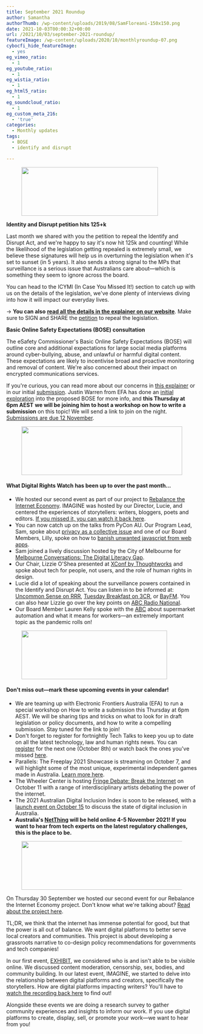 ```yaml
---
title: September 2021 Roundup
author: Samantha
authorThumb: /wp-content/uploads/2019/08/SamFloreani-150x150.png
date: 2021-10-03T00:00:32+00:00
url: /2021/10/03/september-2021-roundup/
featureImage: /wp-content/uploads/2020/10/monthlyroundup-07.png
cybocfi_hide_featureImage:
  - yes
eg_vimeo_ratio:
  - 1
eg_youtube_ratio:
  - 1
eg_wistia_ratio:
  - 1
eg_html5_ratio:
  - 1
eg_soundcloud_ratio:
  - 1
eg_custom_meta_216:
  - 'true'
categories:
  - Monthly updates
tags:
  - BOSE
  - identify and disrupt

---
```

<div class="wp-block-image">
  <figure class="aligncenter size-large is-resized"><img loading="lazy" decoding="async" src="/wp-content/uploads/2020/10/Email_headers_highres-04-1024x366.png" alt="" class="wp-image-7295" width="360" height="128" srcset="/wp-content/uploads/2020/10/Email_headers_highres-04-1024x366.png 1024w, /wp-content/uploads/2020/10/Email_headers_highres-04-300x107.png 300w, /wp-content/uploads/2020/10/Email_headers_highres-04-768x275.png 768w, /wp-content/uploads/2020/10/Email_headers_highres-04.png 1168w" sizes="(max-width: 360px) 100vw, 360px" /></figure>
</div>

**Identity and Disrupt petition hits 125+k**

Last month we shared with you the petition to repeal the Identify and Disrupt Act, and we're happy to say it's now hit 125k and counting! While the likelihood of the legislation getting repealed is extremely small, we believe these signatures will help us in overturning the legislation when it's set to sunset (in 5 years). It also sends a strong signal to the MPs that surveillance is a serious issue that Australians care about—which is something they seem to ignore across the board.

You can head to the ICYMI (In Case You Missed It!) section to catch up with us on the details of the legislation, we've done plenty of interviews diving into how it will impact our everyday lives.

→ **You can also** [**read all the details in the explainer on our website**][1]. Make sure to SIGN and SHARE the [petition][2] to repeal the legislation.

**Basic Online Safety Expectations (BOSE) consultation**

The eSafety Commissioner's Basic Online Safety Expectations (BOSE) will outline core and additional expectations for large social media platforms around cyber-bullying, abuse, and unlawful or harmful digital content. These expectations are likely to incentivise broad and proactive monitoring and removal of content. We're also concerned about their impact on encrypted communications services.

If you're curious, you can read more about our concerns in [this explainer][3] or in our initial [submission][4]. Justin Warren from EFA has done an [initial exploration][5] into the proposed BOSE for more info, and **this Thursday at 6pm AEST** **we will be joining him to host a workshop on how to write a submission** on this topic! We will send a link to join on the night. [Submissions are due 12 November][6].

<div class="wp-block-image">
  <figure class="aligncenter size-large is-resized"><img loading="lazy" decoding="async" src="/wp-content/uploads/2020/10/Email_headers_highres-01-1024x310.png" alt="" class="wp-image-7296" width="424" height="128" srcset="/wp-content/uploads/2020/10/Email_headers_highres-01-1024x310.png 1024w, /wp-content/uploads/2020/10/Email_headers_highres-01-300x91.png 300w, /wp-content/uploads/2020/10/Email_headers_highres-01-768x233.png 768w, /wp-content/uploads/2020/10/Email_headers_highres-01.png 1376w" sizes="(max-width: 424px) 100vw, 424px" /></figure>
</div>

#### **What Digital Rights Watch has been up to over the past month&#8230;**

  * We hosted our second event as part of our project to [Rebalance the Internet Economy][7]. IMAGINE was hosted by our Director, Lucie, and centered the experiences of storytellers: writers, bloggers, poets and editors. [If you missed it, you can watch it back here][8].
  * You can now catch up on the talks from PyCon AU. Our Program Lead, Sam, spoke about [privacy as a collective issue][9] and one of our Board Members, Lilly, spoke on how to [banish unwanted javascript from web apps][10].
  * Sam joined a lively discussion hosted by the City of Melbourne for [Melbourne Conversations: The Digital Literacy Gap][11].
  * Our Chair, Lizzie O'Shea presented at [XConf by Thoughtworks][12] and spoke about tech for people, not users, and the role of human rights in design.
  * Lucie did a lot of speaking about the surveillance powers contained in the Identify and Disrupt Act. You can listen in to be informed at: [Uncommon Sense on RRR][13], [Tuesday Breakfast on 3CR][14], or [BayFM][15]. You can also hear Lizzie go over the key points on [ABC Radio National][16].
  * Our Board Member Lauren Kelly spoke with the [ABC][17] about supermarket automation and what it means for workers—an extremely important topic as the pandemic rolls on!

<div class="wp-block-image">
  <figure class="aligncenter size-large is-resized"><img loading="lazy" decoding="async" src="/wp-content/uploads/2020/09/Email_headers_highres-06-1024x342.png" alt="" class="wp-image-7275" width="384" height="128" srcset="/wp-content/uploads/2020/09/Email_headers_highres-06-1024x342.png 1024w, /wp-content/uploads/2020/09/Email_headers_highres-06-300x100.png 300w, /wp-content/uploads/2020/09/Email_headers_highres-06-768x257.png 768w, /wp-content/uploads/2020/09/Email_headers_highres-06.png 1250w" sizes="(max-width: 384px) 100vw, 384px" /></figure>
</div>

#### **Don't miss out—mark these upcoming events in your calendar!**

  * We are teaming up with Electronic Frontiers Australia (EFA) to run a special workshop on How to write a submission this Thursday at 6pm AEST. We will be sharing tips and tricks on what to look for in draft legislation or policy documents, and how to write a compelling submission. Stay tuned for the link to join!
  * Don't forget to register for fortnightly Tech Talks to keep you up to date on all the latest technology, law and human rights news. You can [register][18] for the next one (October 8th) or watch back the ones you've missed [here][19].
  * Parallels: The Freeplay 2021 Showcase is streaming on October 7, and will highlight some of the most unique, experimental independent games made in Australia. [Learn more here][20].
  * The Wheeler Center is hosting [Fringe Debate: Break the Internet][21] on October 11 with a range of interdisciplinary artists debating the power of the internet.
  * The 2021 Australian Digital Inclusion Index is soon to be released, with a [launch event on October 15][22] to discuss the state of digital inclusion in Australia.
  * **Australia's [NetThing][23] will be held online 4-5 November 2021! If you want to hear from tech experts on the latest regulatory challenges, this is the place to be.**

<div class="wp-block-image">
  <figure class="aligncenter size-large is-resized"><img loading="lazy" decoding="async" src="/wp-content/uploads/2020/09/Email_headers_highres-03-1024x171.png" alt="" class="wp-image-7272" width="758" height="128" srcset="/wp-content/uploads/2020/09/Email_headers_highres-03-1024x171.png 1024w, /wp-content/uploads/2020/09/Email_headers_highres-03-300x50.png 300w, /wp-content/uploads/2020/09/Email_headers_highres-03-2048x342.png 2048w" sizes="(max-width: 758px) 100vw, 758px" /></figure>
</div>

On Thursday 30 September we hosted our second event for our Rebalance the Internet Economy project. Don't know what we're talking about? [Read about the project here][24].

TL;DR, we think that the internet has immense potential for good, but that the power is all out of balance. We want digital platforms to better serve local creators and communities. This project is about developing a grassroots narrative to co-design policy recommendations for governments and tech companies!

In our first event, [EXHIBIT][25], we considered who is and isn't able to be visible online. We discussed content moderation, censorship, sex, bodies, and community building. In our latest event, IMAGINE, we started to delve into the relationship between digital platforms and creators, specifically the storytellers. How are digital platforms impacting writers? You'll have to [watch the recording back here][26] to find out!

Alongside these events we are doing a research survey to gather community experiences and insights to inform our work. If you use digital platforms to create, display, sell, or promote your work—we want to hear from you!

 [1]: https://u1584542.ct.sendgrid.net/ss/c/CMxF4nARlf6wAFa1PSfv0mmZ9RIuK0LyVv5J0Wo3jtI5ZEh3mY6GTWM-pZE8svpZIeHBrLnvIkk0Qk0Z2cbBMhovIMrOnAa9nR1e6b7N0wSDWibpAeMmUsRfFC_btkaERaVfa3V9WanEWt3T55YxOi1VLuQlAJAeZMVkcXj_a84SbIWnTJJI02Sz1TwhqzL231gHe89sUyCqK-yLDzSmmXg-CsV978XnOVxglUQyBseT17q13BV1qTDZWKpXekxoiyl51MgCRD1WJ19X41yzt1wY-HeEFeleqgrTmD4MkzDgVtVshz0b1T70oXv9HPupmhK1AvqypgUUgN6T9UW8lecPPnOeWoHUCE9ahSVACYcwvvGPiKAti5zhNsmX6l1J3mBaMriYHyCIG58Fn-NA9g/3fw/68Ot9N5sS82dgwGI45C1mQ/h0/js2XoHKT6Y-3cygq7MPSYoaFM2PnKkWeatoFQENkBLY
 [2]: https://u1584542.ct.sendgrid.net/ss/c/tTBUZwcBH_2q13Ow12s-jZ2h-gZo4dt2A0iVNlolBRzg0RCeDkaPbBIRLKDfNSxLIso-8YH-0KYvgW8t2xykNKnfhlOGcxCQ8cumpHd8xKo50B5xyPum-AKZqsbOpgd-jpH7AHZ7Tujj-i3e-4H5v581kT3BxAE3W2xrt3Yw0GTFRdEdB4rhy0_nc5bUHOX34F9E82gEwQsFOpcZjbgoEPCxjjhfxqVS34wemM0kSHfyhoq4mEtiiPka3D4jLNEB1JKESymBajwEMhoWVXWhA8vByxKVbsBV8U8Q-oX2gby289RI0sq2CHd-qBBOcxIkEUd4-fAbNIEW9al9ADhHNyb24f1lL8G6xM6kdU8FizwxbroOULfQdFQ-ruLGoJ55/3fw/68Ot9N5sS82dgwGI45C1mQ/h1/4ZpX_wd13WhrhR5mnulqvrMlaBLWoGrlxUdDa-J-tow
 [3]: https://u1584542.ct.sendgrid.net/ss/c/CMxF4nARlf6wAFa1PSfv0mmZ9RIuK0LyVv5J0Wo3jtLPXabnO7pZHM0rPPHVmfVok7BjJVqjFsnj57h8bo8V_K7viZDIjZvEVHlSuRwg82_yhD9BIPFoxXw9VJcoPnKTyFeyvsVYqtxAfzJT8rBG0CMSvE0bLdFGO3gbloTQiBZ5xs-f2gkXpPPIMJ6R5wJhR3axjhI0tGAd71jHrNZkvyPAsy0ub-vKHZhv8q7HdnZXtdIzEaI2Lv52KSJXGb8k5pkHFv9MjdLpxqwPZL5Co6X9bG7kmpEhmjQyxElOQlTw-KTvsILd3eKnBapge_w05xdb6MLwoLn_8zwyLaqRdZ4jMoSnAo6OePVM12Zlb-Rl-yGqPm2vzkMbcjcgf0SA/3fw/68Ot9N5sS82dgwGI45C1mQ/h2/YcnnoYiDoUlx1tgFPV02rI0PufnNdjDRvOa8ZzOFiw4
 [4]: https://u1584542.ct.sendgrid.net/ss/c/CMxF4nARlf6wAFa1PSfv0mmZ9RIuK0LyVv5J0Wo3jtLPXabnO7pZHM0rPPHVmfVo8jokC5nFEEUacXPWEAWPrWQgsCtuttyKUrv5gP402ywSzBCR9_zEOyGPjUz56cxizTRIMq4gD6NRDHRpvSZoh2OA5YX0iWqkBQVaGkwke7GXRXmPu8XXOan974lC_zdIMabCLaWW39Q7y-rwzzk1bg3Z40CcwCFeyYJsKa5X1sxorNg_cC7HcWrgrbhxgCNZiyeEC-8HbrqegkQsFlHipMZeLnvxPkKCg-iRs5SLaULKBhWwLqIX9vY9nZxM8kffGXgvf22OxXQyY-QhHQP3IWexiWaCGIFETc8QH0eG7_1ZPIKLhR5NaF2K6r-ENA-j/3fw/68Ot9N5sS82dgwGI45C1mQ/h3/YZZe3RQO8305hRyhvtjOE_uTjGOBA_Pb64tP2aGpg04
 [5]: https://u1584542.ct.sendgrid.net/ss/c/atcYNHk4Eh2YdGnwBh-YDH6PdBFlzhhP0zp0lyf7OcIoi53S4UtezRH3WV6SVzmIkI6fTUlncfjc35GCqZPt2-HtHVxGK_m0eF3oELdgM4S8basKHVwtGwYmKdQUx-ZuYdOWmTAkc9Vg3FaQmq-fW_Oxm5zUCF4XQ9xqcw0IAB1_s-VNTvIlBJbOsh2mLhwGs-vlKvRn4Ya8FMPnenI30yfBVRDqOTrdgwcftHWXNIqIFiO6-zfoNR00v-mkM-r9d0eh8OTDJKSUK1qV6ElfGxWuJW1oQ3Cbfbr-YjUH1RDcKtTRyEhSpVwswdIDiSeY/3fw/68Ot9N5sS82dgwGI45C1mQ/h4/x28cXwtVYVaB-G-HbdF4gE-fc8BmGtWWAsMwqS9XlZ0
 [6]: https://u1584542.ct.sendgrid.net/ss/c/atcYNHk4Eh2YdGnwBh-YDHHVhY_WYZr0unFUrior1hawU3DWNe7nLIodD10jnwzA0PV_jqxIxx33PfqNumXA9i7DirCHNiBV9ihESTd5IizGidNbYawHFknhgc7Sel4FexUyIR9pEa0I5AzWdtvtaAScDog5rnKVULBoejtYTootz6eWKj6Ld0pLppZwNg3wpB5eCIaxH5idjctKmaaBeL9omB6Pg1JgsE2xVobPhU06qMp3PYy7QlCnyEpl6COyV7ACQlmYtzpQGi7wpLUOONTNCTZy9havOFHlE020LeAH-dUuqorbpXhWA9-mGWlniejatLFOM05PZWwHwo-cDygzniwylSwzbpcFIh-2gSYMQXPHz7fU13EPoHbj4sXIbgtNakytiaIDi7jeLAnlbM62zasUNU8RAneAxOQ_Eht91SFwONxukQYXC8t_hz5Rl5BIKYkK8rEzEueOXOOuow/3fw/68Ot9N5sS82dgwGI45C1mQ/h5/HTuuaXiGy9lZpa02vE3TF7t9YHBLgrAG1YmRNIFgkjE
 [7]: https://u1584542.ct.sendgrid.net/ss/c/CMxF4nARlf6wAFa1PSfv0mmZ9RIuK0LyVv5J0Wo3jtLpq9NXpU4Up6Pdd5bDYjWyGIbJGB9pfjiguLhdejrgs8iMgwSY4SQEhENanyeTXf_d5eBUnOJbrcbC5IvY3JaaSj1_-o6BSTjbSqVLj-CMF_Sik1HG3tnNN_ODHgCodMOmmIpJkbuZHiNytdXHElgnL3U8u5WJFLXkinqZT3F_hmIuWfWrmfIQ6r-Ag0nWM3zqy8Fi9bQLqzGrVDndjgzGmGgoEIpLBmyh0SBbYCbPORtg_mghZdudDU4HNnollgOxsTl7tbJy_OCvpxIExbheP80vU7THudY1h0RtXZkUsw/3fw/68Ot9N5sS82dgwGI45C1mQ/h6/BKlfKZ8xqXzaYGdD31ghvNg4nTsOOTRLbB25jmAraPE
 [8]: https://u1584542.ct.sendgrid.net/ss/c/4grRNGhJR1QUZSykB5vV4Ue5ZwEPVEKdIcOsXcCs-JcNEJF1QJBIMXEd5v9EY-6ybEMOZwnqZUdgEabOiENWx32oiZp6HxgPpXKjjeyLn07Hv9FA-9yReEnpLliWqoYj-PjBXUZ_b_zI59YlR1p2p0IKwiXilB3vANgDq2ZTLv7M5eH7OQKr3aUlHyaTIdg7zia_pXe_LKBOkd06D-T3-AiC06AQldqIaufroIxqo_xOhmfzVM9nsd3PkaQVs3t_S5YIDpUTdUom8ZsC-aMF5ELn2QMV1pjkcmZiX-bP48oVYLtpT3ARQAujhl7N2yAm1x7eYJSl1Y6O9lrPSwxE_g/3fw/68Ot9N5sS82dgwGI45C1mQ/h7/JGCYlwYkVMy00-i2cy5UxVRs-fwB-18BQzGORGuhztI
 [9]: https://u1584542.ct.sendgrid.net/ss/c/atcYNHk4Eh2YdGnwBh-YDOJPR4Z5lDybbWIPhQSOR8GNVHrPx6c1KEFELCrZfrhV-uiHBCi5disS6BaMv9dh3u6FIJeOyr52pCm7Nz6dsaTWGDEYgDgpq5kK35RSeR6_0upNlY_58Za_EF-5QqjXyiEMMACz6ojXXQhk1GepbmyIFYC5YmRfdh1hrnIAgkN2UvB0l-ZYaBvHImF2_nauK7s6-ryTBzz2oKp-uuSBmsu9HXYoDX-ToN3RDp_3OAueFUgPgvEFAVBY7kFnU-DNJY69o19WpCeyT3fRY7y1GdLuyO3GuemXiTNYGyFir46AG7BB_Mw5EmCFO1qm8TQhM2YCRt5dkWWsddPXIVAnu9l2k2wpnyQU_tlb6G8SKbJTgdJnzFYATNDzObrVqWOA9w/3fw/68Ot9N5sS82dgwGI45C1mQ/h8/95x85F8hQBTo5C5fA4iRfNgdv_hoAY7zHRZEqfs0xG0
 [10]: https://u1584542.ct.sendgrid.net/ss/c/atcYNHk4Eh2YdGnwBh-YDOJPR4Z5lDybbWIPhQSOR8EUDjRo9f9h9ULnlveT8OFeYBlUG8ZjVdLdimTVJTFzqLougzmm7kszgqGFpbTpG77XjWB7Y5LgE4rVA1qKKJhSbslLmxOBh284LKDRZXXOm_x5kShgVoIv5IANnJHxJn5cVXypKpm0ejIG8sNwNaezQG6bDVogrHynT7Vu1ZRdLNsGb90rvWhEl0Rc_ejfi7xQxzaeMzy6jH1v_-upRxDcDHUTrxhGAd_cbG-qqAUndkwJtqPLZ9Urj7P3YvDLimVGa68jlHmKyoP3op19JJNW-Fd7un3peeqdId_-bDtLEGNxXEHoDa1R5QeX3UoU2JKDVHdRE2tjcNnwzEkLr2hbdHiRgmg1hpdMLH8gD5P8Gw/3fw/68Ot9N5sS82dgwGI45C1mQ/h9/d72cqIAetaNHQOWuVBS_yjE6CHoNg4oRGfxMFx7gDLI
 [11]: https://u1584542.ct.sendgrid.net/ss/c/atcYNHk4Eh2YdGnwBh-YDOJPR4Z5lDybbWIPhQSOR8HGMhXmQPfAqVYFHF6iqfetanWmD6g_eQI-wvqNrnETEwC-BCyi1gjqugxX-TQV4khxqjCXk4rcEx2KOTcqR5Eewus-H_BlZwSycDjEyuFfVCb1byEb5BH0XJx9ReXCWrkeQNmqWqnzELZUuhZJQUL-9MGbHyWKuz4Lg-x5b_aU9sL8jaIdkwq_eB2hTcVvm_7N9ENo981bRmal201h5SPF3nZOixAogwBl8fbcyHGwvVYHPWGYWK7xzNNH-WO_vdzmz3g28nFNcIUItgVtmKqQbjKUGI1G14QH2kTYyzZe_w/3fw/68Ot9N5sS82dgwGI45C1mQ/h10/tRSbq_T56L6NmBvhjDsdzC8_tbZWwGztdEHiJD81tZ0
 [12]: https://u1584542.ct.sendgrid.net/ss/c/atcYNHk4Eh2YdGnwBh-YDD2NF2omKSbil6IGCyblSLsjWsp0ESqIm9QcTswdTiPbmBYvXB-MwQ0zJOIJu0AM8jX8Z1WALLZnsr-oWi9ziXfyyJsVTEPBAPY97nUWI_4BulIVwEiQkx3KQzoA_DNE4fUcV5TCCyI9akmT5eRVJSrd_IUWfQsa2EYCNC_kt1T1k3BzD8b-axOUuDLszVMydJq6wf_7vBvuWUZOo0C8EJafUSuFlfZNlqpqq68n8jexuj8IzXTBZ3n7q3S-Xxx8IhhZNNhpZREi05T9X35rRzQZeveU-DUuEzAodh4fBQth2YBvbo2OLmMh3GJoSflXUA/3fw/68Ot9N5sS82dgwGI45C1mQ/h11/tbC73zCY6jyRvd-I_mx9jCd3QqsgkhPjQ1Ft2DI8LNU
 [13]: https://u1584542.ct.sendgrid.net/ss/c/atcYNHk4Eh2YdGnwBh-YDGRoAs2WH3kvIwlC-9ha3D7CrAsjqg7Ri4DQrSkhrpMoYqikPothqoWcTZnX5vcae3HEdxGdHUklT6avwwr5DIVbMGIYmkdzNRnPUQ0OWrsK3Aw9RvEwpAWTDkwxeSGhXepnC9F2LGkwzLOWH8h-QDbNgbg_WrJghXuPAPlWigS4OpdsEiM0MrWvEuUGlrGgNn9VajBHFKb20H1ibF4xzKbIJC5vPPEk5d-GpCwNE56-uKtk8VFdhFqEqGvsddYkqc0p0ERxUFIXhHPK68MIoZ7prqa8QAdbdHBp5u9rQ6O0Hh3kleqAsp8Zuq6jtfLJzLd5Cx9YIR_yCsyEou_GKwpkf5lI1k49N446rlnbS2lx5O3T1CnofYz0f23AXlMLakNYK8k0y9s6NCKSimBn01g/3fw/68Ot9N5sS82dgwGI45C1mQ/h12/_OCOjypXAyOQoAO4eCmwAaDV1wl3ouwXzaDIymZya2U
 [14]: https://u1584542.ct.sendgrid.net/ss/c/atcYNHk4Eh2YdGnwBh-YDHkc_CdiYt_ghscGkDL17KK1ptCPxIxzmzzfXN7jjrXBSRJo7FoU0ILjeLhK6Pz36yo5TayvBBC7eiWu1s20qA002JOKpXZEGc1n8uTmR7jSWSFHTLQC3orNMd7SSsJRFB7jmylIWrxwK4ykNAORmnFDCrBXKXnURC-cT0Ou2mC4o9tr3FeyHxLbpvVTHDj1mV-r7_QudrZ2wv1GtQR1Zh8cw3L8oTbAizEt6Zf3dcdNME8LaCOhopky-Dn504VHJneFoOvlJEsKWk6j3v9Qomo2lOAcYg5X9vyMbIrw8-lpUJduVKJxvbC5l4eK5ywvh-XfKd1xGhjf5hzW8jwh0oyn4WZQFQsG9kZXiew9NstNzg37OYS48S56UgZ8FF-ryeoiaFanI0Bgq4gHUy-2mZfxCxa2nKQ1GewbCku33DbO/3fw/68Ot9N5sS82dgwGI45C1mQ/h13/TmzHjJcTD9J3ts6QaeGFpRi9pvU4gSMwljo1j31HtSM
 [15]: https://u1584542.ct.sendgrid.net/ss/c/Mqag7sW8TIW-nixyBdulQgAp2nHOCWYwS7sUGGWf9XjgtwAOGOUdGJj3gjsqUPA5nznzbIv9IUrgMfuwpKewgzLOVqahK8JenEJWEFoykQIE_NqQA7I7x-aCdS4DYqAn6ucDt7MlZtYGk55QomZmP9PidaJkv378hklTUKMxLiZTCX4Qm4p1Bp9GnQQw2f97WBRRHudzGHGI1nOZH50x-85f-hlOyJPzz8CSzEp1TFpAmYA1OrQPL3TZpQFZGnmvi37i9grb8YCpQYSfDep-AYnkhBGUPEYsRpYYVNqwl6tMK3CqR2lRgBnYTfG2ljfSOPaZ6AKcKTKLAG7XLcoEfJ250JoCyU4OCB6kUOrAM-7AzAynvZ3URppKhxgA5rp0Nxx5GkQhe1SkHd2I_qRyhg4iiXdXXKnuiGrF23fZfWE/3fw/68Ot9N5sS82dgwGI45C1mQ/h14/ls8TgcSrXEj8UZHv30ebIjEj5CkbsuHFh19pSsNNTdE
 [16]: https://u1584542.ct.sendgrid.net/ss/c/atcYNHk4Eh2YdGnwBh-YDLPbb2jFRHqancbJLyQGqU2IBLmt3DsH4sSlbTJiKVDUFb7wyHFW84Jj7Z-cidWteuggY6apulikHSzhSwTWWTOp-B5BMGv2tulBKvpljx7CuqIZhQwvBZCxjQKMKnncZ3PlLmU4-_YzzagM9eq3zjrXth_Xm6Nu2mw-lRvcCStqs2bxZKtWbx3phSglMNbBsomjFzSh7iPWA1XfEUGWepFhEUQFl1J94QwsqgZZ1KJDRtJQgKtynlnTrRcl_9I8ZjDBSDtehtpttmQuTpBrI2K13tazS5NPc3AQZ-WOpXu5mtnsMXExHhdxk1RpFyTYJ3TwWPUYqWFsF6Hvqk-zENS98WvNIv1v5ymt3KN98ogzORWHGqIZwizHsFMO06oL9Yk_FHI7yFaQ1Sh-HQ3Wga6BnTixe-P8haypL_tVYCx0_d8hSKD9rQnipbsuYnJ0wA/3fw/68Ot9N5sS82dgwGI45C1mQ/h15/Md65RBNgVMMdbMuoQKfybhYP7bmCt37357fBnuSlIjc
 [17]: https://u1584542.ct.sendgrid.net/ss/c/wehEm_vu1NBVXOKYSqOxTEzK9_VzT7xCtH-GNYpHRDQs_Z5AEnnYFuK4w121NVUb96M_lpLpNS7DHi5nhot_6XTLpS1NEG_u5WRzm3f3RIs3_MmYKZJBbHDN3FTwZjm2eG5KKyDfWBb9FKrqPfajo0wOxizR-Ug93CP25NgcGZG8bGcpQo5171mmrvSIhMAkT0bLMUIQELJQQIuFsSrqxv3cwSzC32RaubPxavnswX087LNlrOPIma08Qx2L8hlb3OR-_yzx4zybQ5KfZvn9ebe2KzXaff4gkwLn8g3Y-H-5j9w0XVIi3POX7STuWafoA25jtKwmSmK-9hLqLn-832yqGTn5EdWjYaSz2pOEPA_jM6D4sterD4Z4aEO-yadsjryl7rQwcoTKh5y8w8gtcA/3fw/68Ot9N5sS82dgwGI45C1mQ/h16/yE1fkN0_dZUfKD8rGG-loewNX5f0r-5uZl_V82xdtx0
 [18]: https://u1584542.ct.sendgrid.net/ss/c/atcYNHk4Eh2YdGnwBh-YDGPAHpOHpqATgY5qrC-ZkjbHmRFyvB60vx1jk9VZdEGKjQ8CCpCWsYRAMkb2NiO5NIQbjOJfGlVTR9WetdUaxOVaOhCUQ29lA_mQwxZME6Q0AF_L6HuExWS6at6aU1cpvEeVa49yYPGCDZLx_XV45EVGg1sxHCmqlzCUpneG6HOpIZ9vPXVmC6AAYChs8UQMz91GdjyEOYxOjKVmF9fP-j1Rhsbfu9ZO9Q0TQAAeZur1al5c4dux83LzSOLbDmcoKhibZDCKpua6ryp-rQby-OpC5g8UepRHLYft-_k6B6FX9lbJrswuFUANwbnQj8BXG0VlHjUZY_nfLSJHKbl5zQERhA-cYakTMncFncugTKQc/3fw/68Ot9N5sS82dgwGI45C1mQ/h17/4qnLjw1_ImFIqAo4dcw9oWHGPDe53L_UQItYopj_5Uc
 [19]: https://u1584542.ct.sendgrid.net/ss/c/atcYNHk4Eh2YdGnwBh-YDGPAHpOHpqATgY5qrC-ZkjbHmRFyvB60vx1jk9VZdEGK4N68n6JfgdaVtqvcaluRu4CgY-aRTjkdiK2NXLyaTfVF1SKUe9-R0P9GMfOEN_ri7GBf5sHPeXrdoMjn_XtcgKUTZeKg5ijs-7xh-2zwDQ04BNKQUpVHXW9tK-lRi7fO1pXWnBs9vgA4yLhbIADC6uzy7YCzHZHQY35KEfObg5pKo9DTrUolQudr2SZU6wiMEeXy066lvYb6DdeBZjEBKlTdgLt9Lhxjh-qxEt8-oI_If9r3kRFUZy0TfGw0C48Un8COznaDaaJJyP9WBSIjlngdCwCVio68Hl0UfR9Fz2g/3fw/68Ot9N5sS82dgwGI45C1mQ/h18/rc3Bz08TOX7BGSVehsKjBzEXkVabBYkCx9lIFEm6E4o
 [20]: https://u1584542.ct.sendgrid.net/ss/c/atcYNHk4Eh2YdGnwBh-YDLMFbGbJ7LYmMIg65hVJa8kxAjtvm-MymMOayu1wyohH6XG53JXDLkWPNyG1GuyD_enAjLZn3IM-hJFZNlkrMoxUBodJ9c3RWFwxKDV9fvuoAEyXjtm6N65qm0lam8ZXfz7W_j2FBmyK3JCYwAPUi3aVzSOpUP6NBmxjpsVNMdzIyFHrEFHo5gN6Qt7Wuvz7QPEOdjRteKbqM4DouRAyMckDYpOtAharnjsga-wpjJ8qaH504DLu7enDrSeMIwAGSSVePUjqve3yy7FFeFM1NZ6ohskzLkYmW6lr7_NRcMi2/3fw/68Ot9N5sS82dgwGI45C1mQ/h19/HBqkMgplswUYiAiNXTxBA5Rb6bIZp8C5pO75xEKRZzw
 [21]: https://u1584542.ct.sendgrid.net/ss/c/atcYNHk4Eh2YdGnwBh-YDKHlpVZV012pUXG38JNGRgMUqBIaSKPx2sBMcv-pi7WyH6Yy8nVWqRsY7a_qxnHNt7FN6Z0b870SYyXcOVVCkkhKZRPVatfpCqLfNjK06JB_fvfQvUOH4Mc3MCD910gDc94vFRap57XI2i9DI_lFo71-xi7xPPsI48PK_fq1CIgFgf0y8vlT4nvQSpJzf07b5q39yFOJa53zZPR60NmcIMOPJFzGiftyiavsC3sI9JeeZcrg-fdEMYQCCM5E60iiZvA4C8gAQMz4f4rqO2Cv80rBIVuKacloylflTupWK0RXIv6NyOoEmnYoDullEYKokaSUwLDCje1GgJ1YWnL4_Y_4C9Cunooj2tn-yNtZIZiS/3fw/68Ot9N5sS82dgwGI45C1mQ/h20/J5bMT-fwR3BCzRvwnq78OSL9m8pRdqUc6DKSmE2w2R8
 [22]: https://u1584542.ct.sendgrid.net/ss/c/XlxiKm-amnZREMhISCI1HUz03DMP6hTELe135NFVc-Nzo2rNnQJF5YgWN__0NnvNEmr12VxsYciW-OsKhKiv1OvfmOMdIX0jRYn6AcCh9XuT0s7cAPZVabRSX4v_0sl9XtVWyl1BYZlDCsjS8fBIHrcLkahlbxkMTbXrePh2c3W_2PE5efBPXikcGVRfveJzeG_JUaGYFK-ZG9FZX8cB-Oyw0lyFxS6YShi735T5a3ULCKKAFiIPxZqzjga74xcmI72m5XZzuL8rcCBt1BT_LT5GuaQdJP264SL0mYBy70rqlXW_j3gIMgX1-Kip0-vFZP4U67BBg1reX4mG8STNZ869PFw7uNgtw0YJ9KpWkHIB_CuFjEUjJaL5PTl1A8HU/3fw/68Ot9N5sS82dgwGI45C1mQ/h21/X2ygfG6HCGOgrSVzFarT_sMgg7AbNdFdY12UHk_XoME
 [23]: https://u1584542.ct.sendgrid.net/ss/c/c511-KAjM3jU_4OIFtitba_2OTs8Wi8ja2SuZgP4en1MXE6k2luj6TSnkqCRijltB7KcQPjbbA1tvMTnpsad23tXAuBxCIaAtwJqulYEYdhITrdx140hYdvn0j9C_0J3K4HVaG0zSdZO3KlFIpwAaMeMhgHU6hyPwG5VLiZ1UBlBKo5-0poh6MYa3kqwHY3Hf34jQ9Ubtmbihe76-AHZUgu_Qnrga1NEExYUk1j9-k9m_q3sgwsoE4ae-xk2G_kByDuOu01BNCMJ9CwwAc1gcNZT46l33xZsb6hpnsvSffE2mzTOhFmPfsFhc8EKOIlN/3fw/68Ot9N5sS82dgwGI45C1mQ/h22/MyUT7p-22bXwc-k7zGFyjqZnfGVnIlZlz3sIuzQVscM
 [24]: https://u1584542.ct.sendgrid.net/ss/c/CMxF4nARlf6wAFa1PSfv0mmZ9RIuK0LyVv5J0Wo3jtLpq9NXpU4Up6Pdd5bDYjWyGIbJGB9pfjiguLhdejrgs3CySsO_FvknVf7RnU2ZvVf-JduWX6fSjV4VZplFZhoKKHw8ryh3Hwg6IXC6HYCa0nt8XAjPdcz4oGNyw1LQ_dvA2GPyfZk_co4ku1uajeNzvOpwmHfu2MyApKG_DQ1oUJVta3kW5i4ghzmOW2Ls6umpvKh9Ja8o6lgSm4uRC2qw_3izFb979tTeDxRUz6olfhKnuMAnmQrJNeoDv-47P-sFmGsO231GLwVFZoeuq2S4cuq7qtBkU1AJFPLTfe91dA/3fw/68Ot9N5sS82dgwGI45C1mQ/h23/E10trjPllH37DWT-iUPHMMUXaoykpiIEXtVgsyV4BMw
 [25]: https://u1584542.ct.sendgrid.net/ss/c/CMxF4nARlf6wAFa1PSfv0mmZ9RIuK0LyVv5J0Wo3jtLg-HrXGeKzsRQ8MQlevRbDiuzqgkGQ2KfHocw730IE9t37hYXuJ_zU_zjKlm7KcwJtlAuXygLZbt73veLILFCe5RlTp7F-BNdYIOGtL_oeiF2sYHacCbpIiHfnWRpMvCD9urq8p-6dia3wDO0pwUKoziPNVB75Td0adV-MkQxv4gYacj_UURjXF5lafapogs1D-gVr2_2jXbpVdHpy9YBQN33T8_kRfpE6LjyXX3xIRFyIJUPWPVdlRSnxGYnTmGJdPSXj0w9Sr1nZvDe6ugktt6eBrtX55PyhEs2sNdc_cJy1CpGXf8FSeylXo9AfZUY/3fw/68Ot9N5sS82dgwGI45C1mQ/h24/lOsMixm8808RQtqD0rRa92j7wo9-LvhIRzmUOba26sg
 [26]: https://u1584542.ct.sendgrid.net/ss/c/CMxF4nARlf6wAFa1PSfv0mmZ9RIuK0LyVv5J0Wo3jtI5ZEh3mY6GTWM-pZE8svpZhElJjsOaFZdOMIrT61z1qWdqQPTvlsUbRgGi_SQI2cCOwouYOMVTDAetEgdMrLZRubOjSdKRiFIsSqtek-ziFNG_JDIDwSpbKSLCvUOHEgkq2IegbpqkIYqA24oaZyuatLRAOljV7EVXiZDGHb9lVx5uGsw5UYrmMSlRSPO_fZFTqrUY3FmsCOG8oz_ifvbL3A-9dCuGfic7_nvPV2vdPxe2jF0jZyRgXK24ocbuH7B09WKYy_JIwI9PZHIHoooU2aCNtpf70WoS-_WwCkHkMWVhFSEQbKfDYPOaKT9ZyO8/3fw/68Ot9N5sS82dgwGI45C1mQ/h25/967nV3zxi5SajWmj1n7tObnEidLzTtEyN_Q_o_RFc7s
